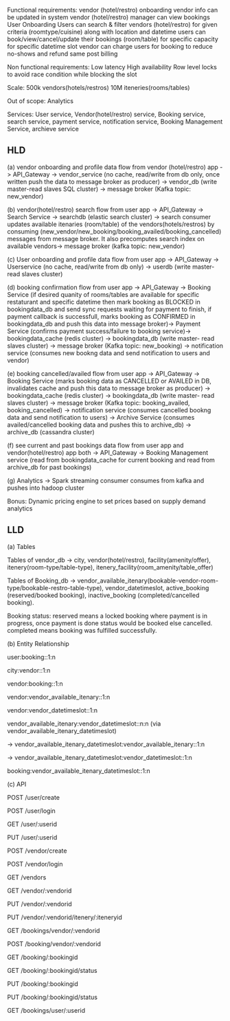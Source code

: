 Functional requirements:
vendor (hotel/restro) onboarding
vendor info can be updated in system 
vendor (hotel/restro) manager can view bookings
User Onboarding
Users can search & filter vendors (hotel/restro) for given criteria (roomtype/cuisine) along with location and datetime
users can book/view/cancel/update their bookings (room/table) for specific capacity for specific datetime slot
vendor can charge users for booking to reduce no-shows and refund same post billing

Non functional requirements: 
Low latency
High availability
Row level locks to avoid race condition while blocking the slot

Scale:
500k vendors(hotels/restros)
10M iteneries(rooms/tables) 

Out of scope: Analytics 

Services: User service, Vendor(hotel/restro) service, Booking service, search service, payment service, notification service, Booking Management Service, archieve service

HLD
----

(a) vendor onboarding and profile data flow from vendor (hotel/restro) app -> API_Gateway -> vendor_service (no cache, read/write from db only, once written push the data to message broker as producer) -> vendor_db (write master-read slaves SQL cluster) -> message broker (Kafka topic: new_vendor) 

(b) vendor(hotel/restro) search flow from user app -> API_Gateway -> Search Service -> searchdb (elastic search cluster) -> search consumer updates available itenaries (room/table) of the vendors(hotels/restros) by consuming (new_vendor/new_booking/booking_availed/booking_cancelled) messages from message broker. It also precomputes search index on available vendors-> message broker (kafka topic: new_vendor)

(c) User onboarding and profile data flow from user app -> API_Gateway -> Userservice (no cache, read/write from db only) -> userdb (write master- read slaves cluster)

(d) booking confirmation flow from user app -> API_Gateway -> Booking Service (if desired quanity of rooms/tables are available for specific restaturant and specific datetime then mark booking as BLOCKED in bookingdata_db and send sync requests waiting for payment to finish, if payment callback is successfull, marks booking as CONFIRMED in bookingdata_db and push this data into message broker)-> Payment Service (confirms payment success/failure to booking service)-> bookingdata_cache (redis cluster) -> bookingdata_db (write master- read slaves cluster) -> message broker (Kafka topic: new_booking) -> notification service (consumes new bookng data and send notification to users and vendor)

(e) booking cancelled/availed flow from user app -> API_Gateway -> Booking Service (marks booking data as CANCELLED or AVAILED in DB, invalidates cache and push this data to message broker as producer) -> bookingdata_cache (redis cluster) -> bookingdata_db (write master- read slaves cluster) -> message broker (Kafka topic: booking_availed, booking_cancelled) -> notification service (consumes cancelled bookng data and send notification to users) -> Archive Service (consumes availed/cancelled booking data and pushes this to archive_db) -> archive_db (cassandra cluster)

(f) see current and past bookings data flow from user app and vendor(hotel/restro) app both -> API_Gateway -> Booking Management service (read from bookingdata_cache for current booking and read from archive_db for past bookings) 

(g) Analytics -> Spark streaming consumer consumes from kafka and pushes into hadoop cluster


Bonus: Dynamic pricing engine to set prices based on supply demand analytics

LLD
----

(a) Tables 

Tables of vendor_db -> city, vendor(hotel/restro), facility(amenity/offer), itenery(room-type/table-type), itenery_facility(room_amenity/table_offer)

Tables of Booking_db -> vendor_available_itenary(bookable-vendor-room-type/bookable-restro-table-type), vendor_datetimeslot, active_booking (reserved/booked booking), inactive_booking (completed/cancelled booking). 

Booking status: reserved means a locked booking where payment is in progress, once payment is done status would be booked else cancelled. completed means booking was fulfilled successfully.



(b) Entity Relationship

user:booking::1:n

city:vendor::1:n

vendor:booking::1:n

vendor:vendor_available_itenary::1:n

vendor:vendor_datetimeslot::1:n

vendor_available_itenary:vendor_datetimeslot::n:n (via vendor_available_itenary_datetimeslot)

  -> vendor_available_itenary_datetimeslot:vendor_available_itenary::1:n
  
  -> vendor_available_itenary_datetimeslot:vendor_datetimeslot::1:n

booking:vendor_available_itenary_datetimeslot::1:n


(c) API

POST /user/create

POST /user/login

GET /user/:userid

PUT /user/:userid

POST /vendor/create

POST /vendor/login

GET /vendors

GET /vendor/:vendorid

PUT /vendor/:vendorid

PUT /vendor/:vendorid/itenery/:iteneryid

GET /bookings/vendor/:vendorid

POST /booking/vendor/:vendorid

GET /booking/:bookingid

GET /booking/:bookingid/status

PUT /booking/:bookingid

PUT /booking/:bookingid/status

GET /bookings/user/:userid









